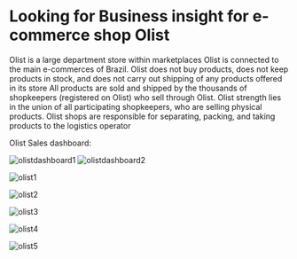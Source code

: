 # Looking for  Business insight for e-commerce shop Olist


Olist is a large department store within marketplaces
Olist is connected to the main e-commerces of Brazil.
Olist does not buy products, does not keep products in stock, and does not carry out shipping of any products offered in its store
All products are sold and shipped by the thousands of shopkeepers (registered on Olist) who sell through Olist.
Olist strength lies in the union of all participating shopkeepers, who are selling physical products.
Olist shops are responsible for separating, packing, and taking products to the logistics operator

Olist Sales dashboard:

![olistdashboard1](https://github.com/DaneB90/Data-Projects/assets/104319818/9b2897b3-fa5c-4a4d-af3a-143506e31c39)
![olistdashboard2](https://github.com/DaneB90/Data-Projects/assets/104319818/7d2f24d8-ea48-4ac6-b094-1dd4e6b214d6)






![olist1](https://github.com/DaneB90/Data-Projects/assets/104319818/995340ac-7642-478e-8ce0-db06882dc7b5)


![olist2](https://github.com/DaneB90/Data-Projects/assets/104319818/208bbe07-2378-4c07-bb79-e7df0fed2a12)


![olist3](https://github.com/DaneB90/Data-Projects/assets/104319818/5d2d3229-cc1c-41a2-9396-f317cedc50d6)


![olist4](https://github.com/DaneB90/Data-Projects/assets/104319818/96f074e3-a6ad-4242-b5e5-7a16e3fa4567)


![olist5](https://github.com/DaneB90/Data-Projects/assets/104319818/6740e4c0-08ad-4c09-b3e0-308bb37461e6)




